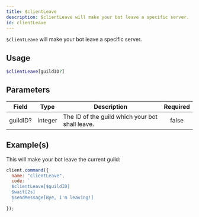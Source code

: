 ```yaml
---
title: $clientLeave
description: $clientLeave will make your bot leave a specific server.
id: clientLeave
---
```


`$clientLeave` will make your bot leave a specific server.

## Usage

```php
$clientLeave[guildID?]
```

## Parameters

| Field    | Type    | Description                                     | Required |
| -------- | ------- | ----------------------------------------------- | :------: |
| guildID? | integer | The ID of the guild which your bot shall leave. |  false   |

## Example(s)

This will make your bot leave the current guild:

```javascript
client.command({
  name: "clientLeave",
  code: `
  $clientLeave[$guildID]
  $wait[2s]
  $sendMessage[Bye, I'm leaving!]
  `
});
```
